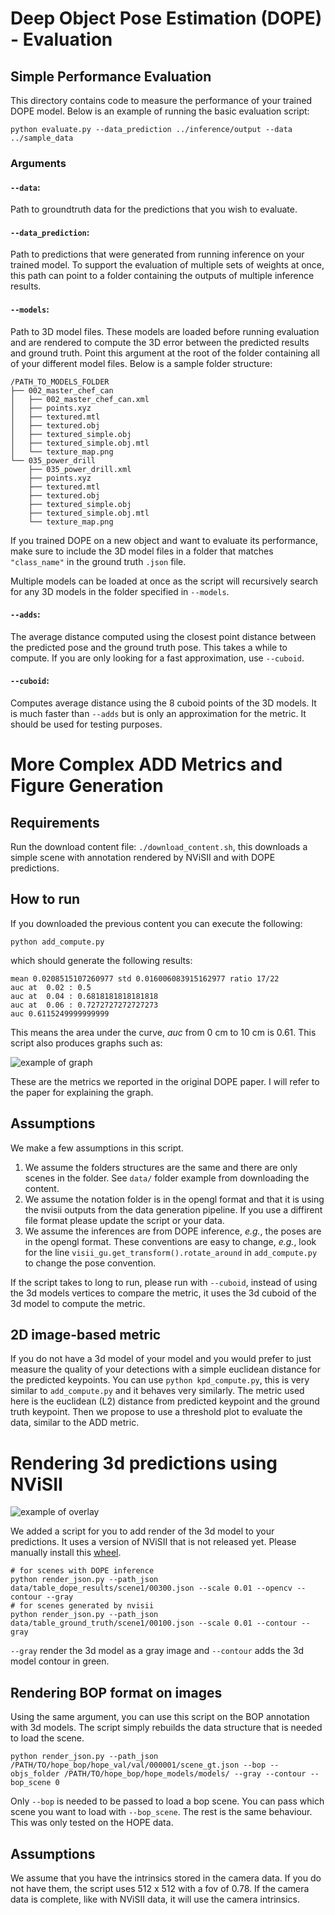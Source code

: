 # Deep Object Pose Estimation (DOPE) - Evaluation 

## Simple Performance Evaluation
This directory contains code to measure the performance of your trained DOPE model.  Below is an example of running the basic evaluation script:

```
python evaluate.py --data_prediction ../inference/output --data ../sample_data 
```
### Arguments 
#### `--data`:
Path to groundtruth data for the predictions that you wish to evaluate. 

#### `--data_prediction`:
Path to predictions that were generated from running inference on your trained model. To support the evaluation of multiple sets of weights at once, this path can point to a folder containing the outputs of multiple inference results. 

#### `--models`: 
Path to 3D model files. 
These models are loaded before running evaluation and are rendered to compute the 3D error between the predicted results and ground truth. 
Point this argument at the root of the folder containing all of your different model files. Below is a sample folder structure:

```
/PATH_TO_MODELS_FOLDER
├── 002_master_chef_can
│   ├── 002_master_chef_can.xml
│   ├── points.xyz
│   ├── textured.mtl
│   ├── textured.obj
│   ├── textured_simple.obj
│   ├── textured_simple.obj.mtl
│   └── texture_map.png
└── 035_power_drill
    ├── 035_power_drill.xml
    ├── points.xyz
    ├── textured.mtl
    ├── textured.obj
    ├── textured_simple.obj
    ├── textured_simple.obj.mtl
    └── texture_map.png
```

If you trained DOPE on a new object and want to evaluate its
performance, make sure to include the 3D model files in a folder that
matches `"class_name"` in the ground truth `.json` file.

Multiple models can be loaded at once as the script will recursively
search for any 3D models in the folder specified in `--models`.

#### `--adds`:
The average distance computed using the closest point distance between
the predicted pose and the ground truth pose.  This takes a while to
compute. If you are only looking for a fast approximation, use
``--cuboid``.

#### `--cuboid`:
Computes average distance using the 8 cuboid points of the 3D models.
It is much faster than ``--adds`` but is only an approximation for the
metric. It should be used for testing purposes.



# More Complex ADD Metrics and Figure Generation

## Requirements

Run the download content file: `./download_content.sh`, this downloads a simple scene with annotation rendered by NViSII and with DOPE predictions.

## How to run

If you downloaded the previous content you can execute the following: 

```
python add_compute.py
```
which should generate the following results:
```
mean 0.0208515107260977 std 0.016006083915162977 ratio 17/22
auc at  0.02 : 0.5
auc at  0.04 : 0.6818181818181818
auc at  0.06 : 0.7272727272727273
auc 0.6115249999999999
```
This means the area under the curve, *auc* from 0 cm to 10 cm is 0.61. This script also produces graphs such as: 

![example of graph](results/output.png)

These are the metrics we reported in the original DOPE paper. I will refer to the paper for explaining the graph. 

## Assumptions
We make a few assumptions in this script. 
1. We assume the folders structures are the same and there are only scenes in the folder. See `data/` folder example from downloading the content. 
2. We assume the notation folder is in the opengl format and that it is using the nvisii outputs from the data generation pipeline. If you use a diffirent file format please update the script or your data. 
3. We assume the inferences are from DOPE inference, _e.g._, the poses are in the opengl format. These conventions are easy to change, _e.g._, look for the line `visii_gu.get_transform().rotate_around` in `add_compute.py` to change the pose convention.

If the script takes to long to run, please run with `--cuboid`, instead of using the 3d models vertices to compare the metric, it uses the 3d cuboid of the 3d model to compute the metric.

## 2D image-based metric

If you do not have a 3d model of your model and you would prefer to just measure the quality of your detections with a simple euclidean distance for the predicted keypoints. You can use `python kpd_compute.py`, this is very similar to `add_compute.py` and it behaves very similarly. 
The metric used here is the euclidean (L2) distance from predicted keypoint and the ground truth keypoint. Then we propose to use a threshold plot to evaluate the data, similar to the ADD metric. 

# Rendering 3d predictions using NViSII 

![example of overlay](overlay.png)

We added a script for you to add render of the 3d model to your predictions. It uses a version of NViSII that is not released yet. Please manually install this [wheel](https://www.dropbox.com/s/m85v7ts981xs090/nvisii-1.2.dev47%2Bgf122b5b.72-cp36-cp36m-manylinux2014_x86_64.whl?dl=0).
```
# for scenes with DOPE inference
python render_json.py --path_json data/table_dope_results/scene1/00300.json --scale 0.01 --opencv --contour --gray
# for scenes generated by nvisii 
python render_json.py --path_json data/table_ground_truth/scene1/00100.json --scale 0.01 --contour --gray
```

`--gray` render the 3d model as a gray image and `--contour` adds the 3d model contour in green. 

## Rendering BOP format on images 

Using the same argument, you can use this script on the BOP annotation with 3d models. The script simply rebuilds the data structure that is needed to load the scene. 

```
python render_json.py --path_json /PATH/TO/hope_bop/hope_val/val/000001/scene_gt.json --bop --objs_folder /PATH/TO/hope_bop/hope_models/models/ --gray --contour --bop_scene 0
```

Only `--bop` is needed to be passed to load a bop scene. You can pass which scene you want to load with `--bop_scene`. The rest is the same behaviour. This was only tested on the HOPE data. 

## Assumptions 

We assume that you have the intrinsics stored in the camera data. If you do not have them, the script uses 512 x 512 with a fov of 0.78. If the camera data is complete, like with NViSII data, it will use the camera intrinsics. 

<!-- 
# TODO 
- Make a `requirement.txt` file. 
- Possibly subsamble vertices so computation is faster
- make a script to visualize the json files from DOPE -->
